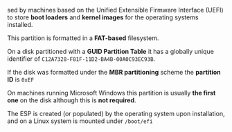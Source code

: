 sed by machines based on the Unified Extensible Firmware Interface (UEFI) to store **boot loaders** and **kernel images** for the operating systems installed.

This partition is formatted in a **FAT-based** filesystem.

On a disk partitioned with a **GUID Partition Table** it has a globally unique identifier of `C12A7328-F81F-11D2-BA4B-00A0C93EC93B`.

If the disk was formatted under the **MBR partitioning** scheme the **partition ID** is `0xEF`

On machines running Microsoft Windows this partition is usually **the first one** on the disk although this is **not required**.

The ESP is created (or populated) by the operating system upon installation, and on a Linux system is mounted under `/boot/efi`

